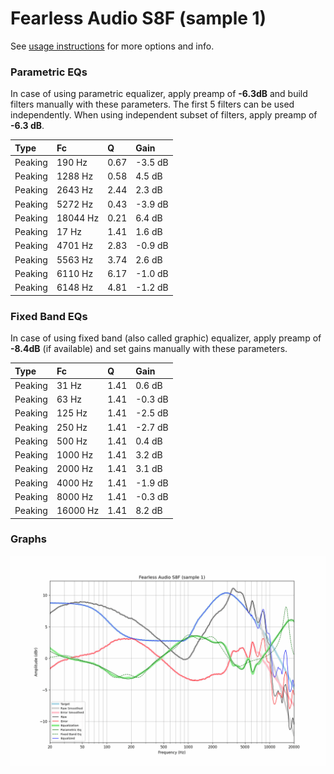# Fearless Audio S8F (sample 1)
See [usage instructions](https://github.com/jaakkopasanen/AutoEq#usage) for more options and info.

### Parametric EQs
In case of using parametric equalizer, apply preamp of **-6.3dB** and build filters manually
with these parameters. The first 5 filters can be used independently.
When using independent subset of filters, apply preamp of **-6.3 dB**.

| Type    | Fc       |    Q | Gain    |
|:--------|:---------|:-----|:--------|
| Peaking | 190 Hz   | 0.67 | -3.5 dB |
| Peaking | 1288 Hz  | 0.58 | 4.5 dB  |
| Peaking | 2643 Hz  | 2.44 | 2.3 dB  |
| Peaking | 5272 Hz  | 0.43 | -3.9 dB |
| Peaking | 18044 Hz | 0.21 | 6.4 dB  |
| Peaking | 17 Hz    | 1.41 | 1.6 dB  |
| Peaking | 4701 Hz  | 2.83 | -0.9 dB |
| Peaking | 5563 Hz  | 3.74 | 2.6 dB  |
| Peaking | 6110 Hz  | 6.17 | -1.0 dB |
| Peaking | 6148 Hz  | 4.81 | -1.2 dB |

### Fixed Band EQs
In case of using fixed band (also called graphic) equalizer, apply preamp of **-8.4dB**
(if available) and set gains manually with these parameters.

| Type    | Fc       |    Q | Gain    |
|:--------|:---------|:-----|:--------|
| Peaking | 31 Hz    | 1.41 | 0.6 dB  |
| Peaking | 63 Hz    | 1.41 | -0.3 dB |
| Peaking | 125 Hz   | 1.41 | -2.5 dB |
| Peaking | 250 Hz   | 1.41 | -2.7 dB |
| Peaking | 500 Hz   | 1.41 | 0.4 dB  |
| Peaking | 1000 Hz  | 1.41 | 3.2 dB  |
| Peaking | 2000 Hz  | 1.41 | 3.1 dB  |
| Peaking | 4000 Hz  | 1.41 | -1.9 dB |
| Peaking | 8000 Hz  | 1.41 | -0.3 dB |
| Peaking | 16000 Hz | 1.41 | 8.2 dB  |

### Graphs
![](./Fearless%20Audio%20S8F%20(sample%201).png)